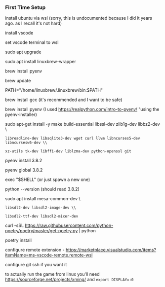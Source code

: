 ### First Time Setup
install ubuntu via wsl (sorry, this is undocumented because I did it years ago. as I recall it's not hard)

install vscode

set vscode terminal to wsl


sudo apt upgrade

sudo apt install linuxbrew-wrapper


brew install pyenv

brew update

PATH="/home/linuxbrew/.linuxbrew/bin:$PATH"

brew install gcc (it's recommended and I want to be safe)

brew install pyenv (I used https://realpython.com/intro-to-pyenv/ "using the pyenv-installer)

sudo apt-get install -y make build-essential libssl-dev zlib1g-dev libbz2-dev \\

    libreadline-dev libsqlite3-dev wget curl llvm libncurses5-dev libncursesw5-dev \\
    
    xz-utils tk-dev libffi-dev liblzma-dev python-openssl git

pyenv install 3.8.2

pyenv global 3.8.2

exec "$SHELL" (or just spawn a new one)

python --version (should read 3.8.2)


sudo apt install mesa-common-dev \\

    libsdl2-dev libsdl2-image-dev \\
    
    libsdl2-ttf-dev libsdl2-mixer-dev


curl -sSL https://raw.githubusercontent.com/python-poetry/poetry/master/get-poetry.py | python

poetry install

configure remote extension - https://marketplace.visualstudio.com/items?itemName=ms-vscode-remote.remote-wsl

configure git ssh if you want it

to actually run the game from linux you'll need https://sourceforge.net/projects/xming/ and `export DISPLAY=:0`

